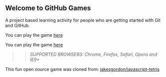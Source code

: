 ## Welcome to GitHub Games

A project based learning activity for people who are getting started with Git and GitHub.

You can play the game [here](https://githubschool.github.io/github-games/)

You can play the game [here](https://melindabradbury.github.io/github-games/)

>> _*SUPPORTED BROWSERS*: Chrome, Firefox, Safari, Opera and IE9+_

This fun open source game was cloned from: [jakesgordon/javascript-tetris](https://github.com/jakesgordon/javascript-tetris)
